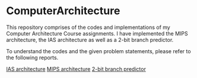 # ComputerArchitecture

This repository comprises of the codes and implementations of my Computer Architecture Course assignments. I have implemented the MIPS architecture, the IAS architecture as well as a 2-bit branch predictor.

To understand the codes and the given problem statements, please refer to the following reports.

[IAS architecture](https://github.com/Nilsiloid/ComputerArchitecture/blob/main/IAS_Assignment/README.pdf)
[MIPS architecture](https://github.com/Nilsiloid/ComputerArchitecture/blob/main/Report_IMT2021009_IMT2021096.pdf)
[2-bit branch predictor](https://github.com/Nilsiloid/ComputerArchitecture/blob/main/IMT2021009_IMT2021050_IMT2021096_Report.pdf)
